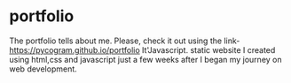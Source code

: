 # portfolio
The portfolio tells about me. Please, check it out using the link- https://pycogram.github.io/portfolio
It'Javascript. static website I created using html,css and javascript just a few weeks after I began my journey on web development. 
